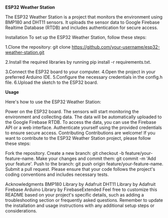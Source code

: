 **ESP32 Weather Station**

The ESP32 Weather Station is a project that monitors the environment using BMP180 and DHT11 sensors. It uploads the sensor data to Google Firebase Realtime Database (RTDB) and includes authentication for secure access.

Installation
To set up the ESP32 Weather Station, follow these steps:

1.Clone the repository: git clone https://github.com/your-username/esp32-weather-station.git

2.Install the required libraries by running pip install -r requirements.txt.

3.Connect the ESP32 board to your computer.
4.Open the project in your preferred Arduino IDE.
5.Configure the necessary credentials in the config.h file.
6.Upload the sketch to the ESP32 board.

**Usage**

Here's how to use the ESP32 Weather Station:

Power on the ESP32 board.
The sensors will start monitoring the environment and collecting data.
The data will be automatically uploaded to the Google Firebase RTDB.
To access the data, you can use the Firebase API or a web interface.
Authenticate yourself using the provided credentials to ensure secure access.
Contributing
Contributions are welcome! If you want to contribute to the ESP32 Weather Station project, please follow these steps:

Fork the repository.
Create a new branch: git checkout -b feature/your-feature-name.
Make your changes and commit them: git commit -m 'Add your feature'.
Push to the branch: git push origin feature/your-feature-name.
Submit a pull request.
Please ensure that your code follows the project's coding conventions and includes necessary tests.

Acknowledgments
BMP180 Library by Adafruit
DHT11 Library by Adafruit
Firebase Arduino Library by FirebaseExtended
Feel free to customize this README based on your project's specific details, such as adding a troubleshooting section or frequently asked questions. Remember to update the installation and usage instructions with any additional setup steps or considerations.
